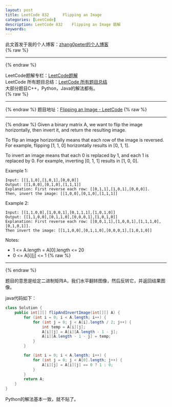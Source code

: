 ```yaml
---
layout: post
title: LeetCode 832 	 Flipping an Image
categories: [LeetCode]
description: LeetCode 832 	 Flipping an Image 题解
keywords: 
---
```


此文首发于我的个人博客：[zhang0peter的个人博客](https://zhang0peter.com)         
{% raw %}
***          
{% endraw %}



LeetCode题解专栏：[LeetCode题解](https://blog.csdn.net/zhangpeterx/article/category/8722334)              
LeetCode 所有题目总结：[LeetCode 所有题目总结](https://blog.csdn.net/zhangpeterx/article/details/100055202)               
大部分题目C++，Python，Java的解法都有。                
{% raw %}
***          
{% endraw %}
题目地址：[Flipping an Image - LeetCode](https://leetcode.com/problems/flipping-an-image/)
{% raw %}
***          
{% endraw %}
Given a binary matrix A, we want to flip the image horizontally, then invert it, and return the resulting image.

To flip an image horizontally means that each row of the image is reversed.  For example, flipping [1, 1, 0] horizontally results in [0, 1, 1].

To invert an image means that each 0 is replaced by 1, and each 1 is replaced by 0. For example, inverting [0, 1, 1] results in [1, 0, 0].

Example 1:
```
Input: [[1,1,0],[1,0,1],[0,0,0]]
Output: [[1,0,0],[0,1,0],[1,1,1]]
Explanation: First reverse each row: [[0,1,1],[1,0,1],[0,0,0]].
Then, invert the image: [[1,0,0],[0,1,0],[1,1,1]]
```
Example 2:
```
Input: [[1,1,0,0],[1,0,0,1],[0,1,1,1],[1,0,1,0]]
Output: [[1,1,0,0],[0,1,1,0],[0,0,0,1],[1,0,1,0]]
Explanation: First reverse each row: [[0,0,1,1],[1,0,0,1],[1,1,1,0],[0,1,0,1]].
Then invert the image: [[1,1,0,0],[0,1,1,0],[0,0,0,1],[1,0,1,0]]
```
Notes:

* 1 <= A.length = A[0].length <= 20
* 0 <= A[i][j] <= 1
{% raw %}
***          
{% endraw %}

题目的意思是给定二进制矩阵A，我们水平翻转图像，然后反转它，并返回结果图像。

java代码如下：
```java
class Solution {
    public int[][] flipAndInvertImage(int[][] A) {
        for (int i = 0; i < A.length; i++) {
            for (int j = 0; j < A[i].length / 2; j++) {
                int temp = A[i][j];
                A[i][j] = A[i][A.length - 1 - j];
                A[i][A.length - 1 - j] = temp;
            }
        }

        for (int i = 0; i < A.length; i++) {
            for (int j = 0; j < A[0].length; j++) {
                A[i][j] = A[i][j] == 0 ? 1 : 0;
            }
        }
        return A;
    }
}
```
Python的解法基本一致，就不贴了。